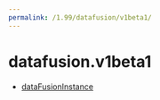 ```yaml
---
permalink: /1.99/datafusion/v1beta1/
---
```


# datafusion.v1beta1



* [dataFusionInstance](dataFusionInstance.md)